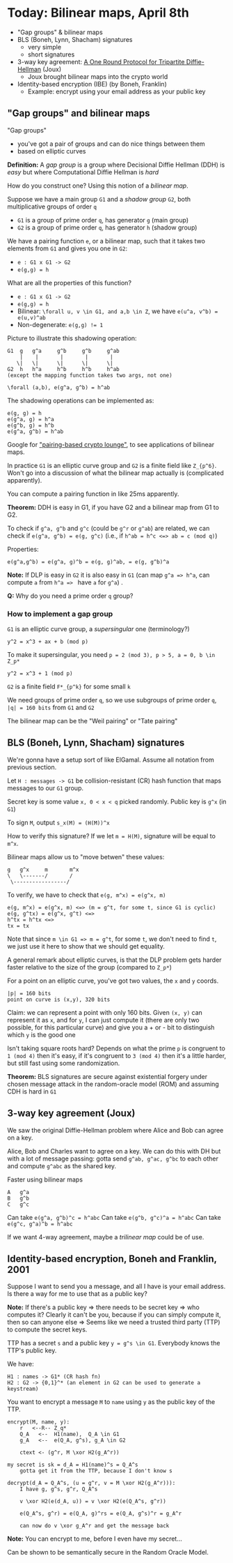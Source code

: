 Today: Bilinear maps, April 8th
===============================

 - "Gap groups" & bilinear maps
 - BLS (Boneh, Lynn, Shacham) signatures
   + very simple
   + short signatures
 - 3-way key agreement: [A One Round Protocol for Tripartite Diffie-Hellman](http://cgi.di.uoa.gr/~aggelos/crypto/page4/assets/joux-tripartite.pdf) (Joux)
   + Joux brought bilinear maps into the crypto world
 - Identity-based encryption (IBE) (by Boneh, Franklin)
   + Example: encrypt using your email address as your public key

"Gap groups" and bilinear maps
------------------------------

"Gap groups"

 - you've got a pair of groups and can do nice things between them
 - based on elliptic curves

**Definition:** A _gap group_ is a group where Decisional Diffie Hellman (DDH) is _easy_ but where Computational Diffie Hellman is _hard_

How do you construct one? Using this notion of a _bilinear map_.

Suppose we have a main group `G1` and a _shadow group_ `G2`, both multiplicative
groups of order `q`

 - `G1` is a group of prime order `q`, has generator `g` (main group)
 - `G2` is a group of prime order `q`, has generator `h` (shadow group)

We have a pairing function `e`, or a bilinear map, such that it
takes two elements from `G1` and gives you one in `G2`:

 - `e : G1 x G1 -> G2`
 - `e(g,g) = h`

What are all the properties of this function?

 - `e : G1 x G1 -> G2`
 - `e(g,g) = h`
 - Bilinear: `\forall u, v \in G1, and a,b \in Z`, we have `e(u^a, v^b) = e(u,v)^ab`
 - Non-degenerate: `e(g,g) != 1`

Picture to illustrate this shadowing operation:

    G1  g   g^a     g^b     g^b     g^ab
        |    |       |       |       |
       \|   \|      \|      \|      \|
    G2  h   h^a     h^b     h^b     h^ab
    (except the mapping function takes two args, not one)

    \forall (a,b), e(g^a, g^b) = h^ab

The shadowing operations can be implemented as:

    e(g, g) = h
    e(g^a, g) = h^a
    e(g^b, g) = h^b
    e(g^a, g^b) = h^ab

Google for ["pairing-based crypto lounge"](http://www.larc.usp.br/~pbarreto/pblounge.html), to see applications of bilinear maps.

In practice `G1` is an elliptic curve group and `G2` is a finite field like
`Z_{p^6}`. Won't go into a discussion of what the bilinear map actually is
(complicated apparently).

You can compute a pairing function in like 25ms apparently.

**Theorem:** DDH is easy in G1, if you have G2 and a bilinear map from G1 to G2.

To check if `g^a, g^b` and `g^c` (could be `g^r` or `g^ab`) are related, we can check if `e(g^a, g^b) = e(g, g^c)` (i.e., if `h^ab = h^c <=> ab = c (mod q)`)

Properties:

    e(g^a,g^b) = e(g^a, g)^b = e(g, g)^ab, = e(g, g^b)^a

**Note:** If DLP is easy in `G2` it is also easy in `G1` (can map `g^a => h^a`, can compute `a` from `h^a => ` have `a` for `g^a`) . 

**Q:** Why do you need a prime order `q` group?

### How to implement a gap group

`G1` is an elliptic curve group, a _supersingular_ one (terminology?)

    y^2 = x^3 + ax + b (mod p)

To make it supersingular, you need `p = 2 (mod 3), p > 5, a = 0, b \in Z_p*`

    y^2 = x^3 + 1 (mod p)

`G2` is a finite field `F*_{p^k}` for some small `k`

We need groups of prime order `q`, so we use subgroups of prime order `q`, `|q| = 160 bits` from `G1` and `G2`

The bilinear map can be the "Weil pairing" or "Tate pairing"

BLS (Boneh, Lynn, Shacham) signatures
-------------------------------------

We're gonna have a setup sort of like ElGamal. Assume all notation from previous section.

Let `H : messages -> G1` be collision-resistant (CR) hash function that maps
messages to our `G1` group.

Secret key is some value `x, 0 < x < q` picked randomly.
Public key is `g^x` (in `G1`)

To sign `M`, output `s_x(M) = (H(M))^x`

How to verify this signature? If we let `m = H(M)`, signature will be equal to 
`m^x`.

Bilinear maps allow us to "move betwen" these values:

    g   g^x     m       m^x
    \   \-------/       /
     \-----------------/

To verify, we have to check that `e(g, m^x) = e(g^x, m)`

    e(g, m^x) = e(g^x, m) <=> (m = g^t, for some t, since G1 is cyclic) 
    e(g, g^tx) = e(g^x, g^t) <=>
    h^tx = h^tx <=> 
    tx = tx 

Note that since `m \in G1 => m = g^t`, for some `t`, we don't need
to find `t`, we just use it here to show that we should get equality.

A general remark about elliptic curves, is that the DLP problem gets harder faster
relative to the size of the group (compared to `Z_p*`)

For a point on an elliptic curve, you've got two values, the `x` and `y` coords.

    |p| = 160 bits
    point on curve is (x,y), 320 bits

Claim: we can represent a point with only 160 bits. Given `(x, y)` can represent
it as `x`, and for `y`, I can just compute it (there are only two possible, for
this particular curve) and give you a + or - bit to distinguish which `y` is 
the good one

Isn't taking square roots hard? Depends on what the prime `p` is congruent to `1
(mod 4)` then it's easy, if it's congruent to `3 (mod 4)` then it's a little
harder, but still fast using some randomization.

**Theorem:** BLS signatures are secure against existential forgery under chosen
message attack in the random-oracle model (ROM) and assuming CDH is hard in `G1`

3-way key agreement (Joux)
--------------------------

We saw the original Diffie-Hellman problem where Alice and Bob can agree on a key.

Alice, Bob and Charles want to agree on a key. We can do this with DH but with
a lot of message passing: gotta send `g^ab, g^ac, g^bc` to each other and compute
`g^abc` as the shared key.

Faster using bilinear maps

    A   g^a     
    B   g^b     
    C   g^c     

Can take `e(g^a, g^b)^c = h^abc`
Can take `e(g^b, g^c)^a = h^abc`
Can take `e(g^c, g^a)^b = h^abc`

If we want 4-way agreement, maybe a _trilinear map_ could be of use.

Identity-based encryption, Boneh and Franklin, 2001
---------------------------------------------------

Suppose I want to send you a message, and all I have is your email address. Is
there a way for me to use that as a public key?

**Note:** If there's a public key => there needs to be secret key => who computes 
it? Clearly it can't be you, because if you can simply compute it, then so can
anyone else => Seems like we need a trusted third party (TTP) to compute the
secret keys.

TTP has a secret `s` and a public key `y = g^s \in G1`. Everybody knows the TTP's
public key.

We have:

    H1 : names -> G1* (CR hash fn)
    H2 : G2 -> {0,1}^* (an element in G2 can be used to generate a keystream)

You want to encrypt a message `M` to `name` using `y` as the public key of the
TTP.

    encrypt(M, name, y):
        r   <--R-- Z_q*
        Q_A   <--  H1(name),  Q_A \in G1
        g_A   <--  e(Q_A, g^s), g_A \in G2 

        ctext <- (g^r, M \xor H2(g_A^r))
    
    my secret is sk = d_A = H1(name)^s = Q_A^s
        gotta get it from the TTP, because I don't know s

    decrypt(d_A = Q_A^s, (u = g^r, v = M \xor H2(g_A^r))):
        I have g, g^s, g^r, Q_A^s
        
        v \xor H2(e(d_A, u)) = v \xor H2(e(Q_A^s, g^r))

        e(Q_A^s, g^r) = e(Q_A, g)^rs = e(Q_A, g^s)^r = g_A^r

        can now do v \xor g_A^r and get the message back

**Note:** You can encrypt to me, before I even have my secret...

Can be shown to be semantically secure in the Random Oracle Model.
